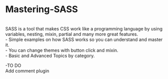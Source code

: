 # Mastering-SASS
<br>SASS is a tool that makes CSS work like a programming language by using variables, nesting, mixin, partial and many more great features.
<br>- Simple examples on how SASS  works so you can understand and master it.
<br>- You can change themes with button click and mixin.
<br>- Basic and Advanced Topics by category.

-TO DO
<br>Add comment plugin

